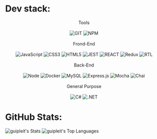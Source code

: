 # Dev stack:

<div align="center">
  <div align="center">Tools</div>
  <br />
  <img src='https://img.shields.io/badge/GIT-E44C30?style=for-the-badge&logo=git&logoColor=white' alt='GIT'>
  <img src='https://img.shields.io/badge/NPM-%23000000.svg?style=for-the-badge&logo=npm&logoColor=white' alt='NPM'>
  <br />
  <br />
  <div align="center">Frond-End</div>
  <br />
  <img src='https://img.shields.io/badge/JavaScript-F7DF1E?style=for-the-badge&logo=javascript&logoColor=black' alt='JavaScript'>
  <img src='https://img.shields.io/badge/css3-%231572B6.svg?style=for-the-badge&logo=css3&logoColor=white' alt='CSS3'>
  <img src='https://img.shields.io/badge/html5-%23E34F26.svg?style=for-the-badge&logo=html5&logoColor=white' alt='HTML5'>
  <img src='https://img.shields.io/badge/Jest-C21325?style=for-the-badge&logo=jest&logoColor=white' alt='JEST'>
  <img src='https://img.shields.io/badge/React-002160?style=for-the-badge&logo=react&logoColor=61DAFB' alt='REACT'>
  <img src='https://img.shields.io/badge/Redux-593D88?style=for-the-badge&logo=redux&logoColor=white' alt='Redux'>
  <img src='https://img.shields.io/badge/testing%20library-323330?style=for-the-badge&logo=testing-library&logoColor=red' alt='RTL'>
  <br />
  <br />
  <div align="center">Back-End</div>
  <br />
  <img src='https://img.shields.io/badge/Node.js-43853D?style=for-the-badge&logo=node.js&logoColor=white' alt='Node'>
  <img src='https://img.shields.io/badge/docker-%230db7ed.svg?style=for-the-badge&logo=docker&logoColor=white' alt='Docker'>
  <img src='https://img.shields.io/badge/MySQL-005C84?style=for-the-badge&logo=mysql&logoColor=white' alt='MySQL'>
  <img src='https://img.shields.io/badge/Express.js-404D59?style=for-the-badge&logo=express&logoColor=white' alt='Express.js'>
  <img src='https://img.shields.io/badge/Mocha-8D6748?style=for-the-badge&logo=mocha&logoColor=white' alt='Mocha'>
  <img src='https://img.shields.io/badge/Chai-A30701?style=for-the-badge&logo=chai&logoColor=white' alt='Chai'>
  <br />
  <br />
  <div align="center">General Purpose</div>
  <br />
  <img src="https://img.shields.io/badge/C%23-239120?style=for-the-badge&logo=c-sharp&logoColor=white" alt="C#">
  <img src='https://img.shields.io/badge/.NET-5C2D91?style=for-the-badge&logo=.net&logoColor=white' alt='.NET'>

</div>

# GitHub Stats:
![guipleit's Stats](https://github-readme-stats.vercel.app/api?username=guipleit&theme=vue-dark&show_icons=true&hide_border=true&count_private=true)
![guipleit's Top Languages](https://github-readme-stats.vercel.app/api/top-langs/?username=guipleit&theme=vue-dark&show_icons=true&hide_border=true&layout=compact)


